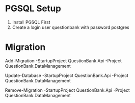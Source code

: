 ﻿PGSQL Setup
========================
1. Install PGSQL First
2. Create a login user questionbank with password postgres

Migration 
==========================
Add-Migration <MigrationName> -StartupProject QuestionBank.Api -Project  QuestionBank.DataManagement

Update-Database -StartupProject QuestionBank.Api -Project QuestionBank.DataManagement

Remove-Migration -StartupProject QuestionBank.Api -Project QuestionBank.DataManagement